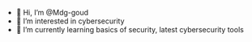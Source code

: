 - 👋 Hi, I’m @Mdg-goud
- 👀 I’m interested in cybersecurity
- 🌱 I’m currently learning basics of security, latest cybersecurity tools


<!---
Mdg-goud/Mdg-goud is a ✨ special ✨ repository because its `README.md` (this file) appears on your GitHub profile.
You can click the Preview link to take a look at your changes.
--->
